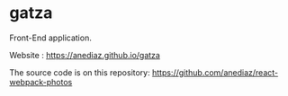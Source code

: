 # gatza
Front-End application.

Website : https://anediaz.github.io/gatza


The source code is on this repository:
https://github.com/anediaz/react-webpack-photos
